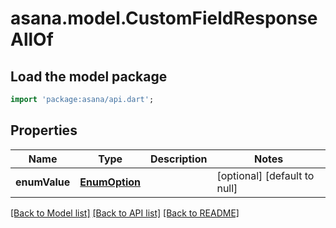 # asana.model.CustomFieldResponseAllOf

## Load the model package
```dart
import 'package:asana/api.dart';
```

## Properties
Name | Type | Description | Notes
------------ | ------------- | ------------- | -------------
**enumValue** | [**EnumOption**](EnumOption.md) |  | [optional] [default to null]

[[Back to Model list]](../README.md#documentation-for-models) [[Back to API list]](../README.md#documentation-for-api-endpoints) [[Back to README]](../README.md)


